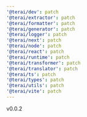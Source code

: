 ```yaml
---
'@terai/dev': patch
'@terai/extractor': patch
'@terai/formatter': patch
'@terai/generator': patch
'@terai/logger': patch
'@terai/next': patch
'@terai/node': patch
'@terai/react': patch
'@terai/runtime': patch
'@terai/transformer': patch
'@terai/translator': patch
'@terai/ts': patch
'@terai/types': patch
'@terai/utils': patch
'@terai/vite': patch
---
```


v0.0.2
